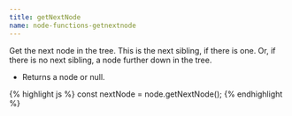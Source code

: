 ```yaml
---
title: getNextNode
name: node-functions-getnextnode
---
```


Get the next node in the tree. This is the next sibling, if there is one. Or, if there is no next sibling, a node further down in the tree.

-   Returns a node or null.

{% highlight js %}
const nextNode = node.getNextNode();
{% endhighlight %}
